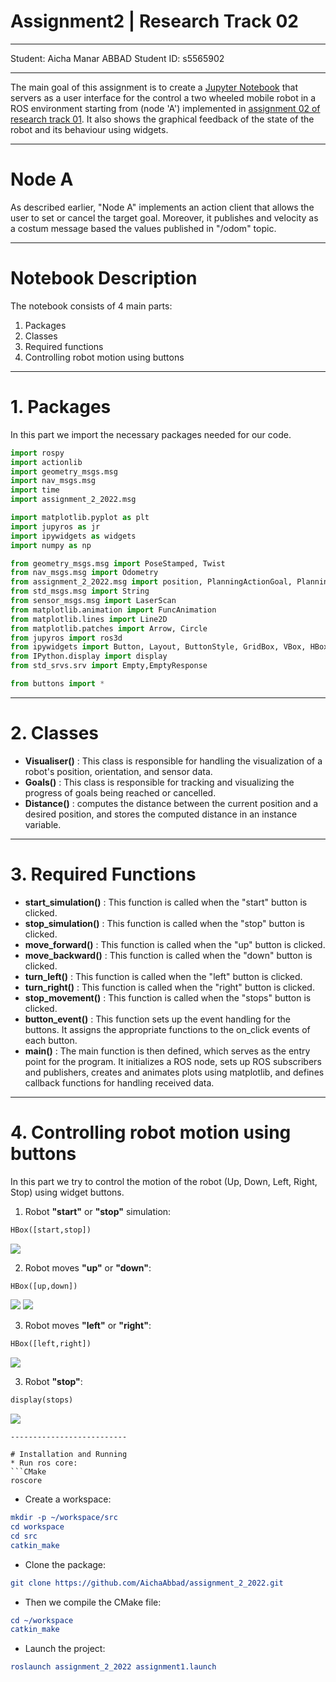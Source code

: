# Assignment2 | Research Track 02
---------------------------

Student: Aicha Manar ABBAD
Student ID: s5565902

---------------------------

The main goal of this assignment is to create a [Jupyter Notebook](https://github.com/AichaAbbad/assignment2_rt2/blob/fe2a387a12dd0a3801b56e4dda4704cdfcec83ba/src/assignment_2_2022/src/assignment_2_2022/Notebook/node_a.ipynb) that servers as a user interface for the control
a two wheeled mobile robot in a ROS environment starting from (node 'A') implemented in [assignment 02 of research track 01](https://github.com/AichaAbbad/assignment_2_2022.git).
It also shows the graphical feedback of the state of the robot and its behaviour using widgets.

---------------------------

# Node A
As described earlier, "Node A" implements an action client that allows the user to set or cancel the target goal. Moreover, it publishes and velocity as a costum message based the values published in "/odom" topic.

---------------------------

# Notebook Description
The notebook consists of 4 main parts:
1. Packages
2. Classes
3. Required functions
4. Controlling robot motion using buttons

---------------------------

# 1. Packages
In this part we import the necessary packages needed for our code.
```Python
import rospy
import actionlib
import geometry_msgs.msg
import nav_msgs.msg
import time
import assignment_2_2022.msg

import matplotlib.pyplot as plt
import jupyros as jr
import ipywidgets as widgets
import numpy as np

from geometry_msgs.msg import PoseStamped, Twist
from nav_msgs.msg import Odometry
from assignment_2_2022.msg import position, PlanningActionGoal, PlanningActionResult
from std_msgs.msg import String
from sensor_msgs.msg import LaserScan
from matplotlib.animation import FuncAnimation
from matplotlib.lines import Line2D
from matplotlib.patches import Arrow, Circle
from jupyros import ros3d
from ipywidgets import Button, Layout, ButtonStyle, GridBox, VBox, HBox, widgets
from IPython.display import display
from std_srvs.srv import Empty,EmptyResponse

from buttons import *
```
---------------------------

# 2. Classes
* __Visualiser()__ : This class is responsible for handling the visualization of a robot's position, orientation, and sensor data.
* __Goals()__ : This class is responsible for tracking and visualizing the progress of goals being reached or cancelled.
* __Distance()__ : computes the distance between the current position and a desired position, and stores the computed distance in an instance variable.

---------------------------

# 3. Required Functions
* __start_simulation()__ : This function is called when the "start" button is clicked.
* __stop_simulation()__ : This function is called when the "stop" button is clicked.
* __move_forward()__ : This function is called when the "up" button is clicked. 
* __move_backward()__ : This function is called when the "down" button is clicked.
* __turn_left()__ : This function is called when the "left" button is clicked.
* __turn_right()__ : This function is called when the "right" button is clicked.
* __stop_movement()__ : This function is called when the "stops" button is clicked. 
* __button_event()__ : This function sets up the event handling for the buttons. It assigns the appropriate functions to the on_click events of each button.
* __main()__ : The main function is then defined, which serves as the entry point for the program. It initializes a ROS node, sets up ROS subscribers and publishers, creates and animates plots using matplotlib, and defines callback functions for handling received data.

---------------------------

# 4. Controlling robot motion using buttons

In this part we try to control the motion of the robot (Up, Down, Left, Right, Stop) using widget buttons.

1. Robot __"start"__ or __"stop"__ simulation:
```Python
HBox([start,stop])
```

![](https://github.com/AichaAbbad/assignment2_rt2/blob/a891c140672ce9b9c00eba9cc82ca6bbb664ea87/Screenshot%20from%202023-06-02%2017-46-12.png)

2. Robot moves __"up"__ or __"down"__:
```Python
HBox([up,down])
```
![](https://github.com/AichaAbbad/assignment2_rt2/blob/2f56c60d3c9b2bd98c8155ddc0363497fd90652b/Screenshot%20from%202023-06-02%2017-47-26.png)
![](https://github.com/AichaAbbad/assignment2_rt2/blob/2f56c60d3c9b2bd98c8155ddc0363497fd90652b/Screenshot%20from%202023-06-02%2017-48-18.png)

3. Robot moves __"left"__ or __"right"__:
```Python
HBox([left,right])
```

![](https://github.com/AichaAbbad/assignment2_rt2/blob/2f56c60d3c9b2bd98c8155ddc0363497fd90652b/Screenshot%20from%202023-06-02%2017-47-48.png)

3. Robot __"stop"__:
```Python
display(stops)
```

![](https://github.com/AichaAbbad/assignment2_rt2/blob/2f56c60d3c9b2bd98c8155ddc0363497fd90652b/Screenshot%20from%202023-06-02%2017-48-32.png)
```
--------------------------

# Installation and Running
* Run ros core:
```CMake
roscore
```
* Create a workspace:
```CMake
mkdir -p ~/workspace/src
cd workspace
cd src
catkin_make
```
* Clone the package:
```CMake
git clone https://github.com/AichaAbbad/assignment_2_2022.git
```
* Then we compile the CMake file:
```CMake
cd ~/workspace 
catkin_make
```
* Launch the project:
```CMake
roslaunch assignment_2_2022 assignment1.launch



